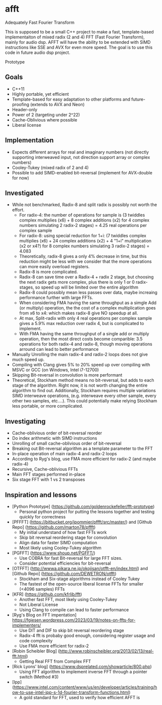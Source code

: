 # afft
Adequately Fast Fourier Transform

This is supposed to be a small C++ project to make a fast, template-based implementaiton of mixed radix (2 and 4) FFT (Fast Fourier Transform), mainly for audio dsp. AFFT will have the ability to be extended with SIMD instructions like SSE and AVX for even more speed.  The goal is to use this code in future audio dsp project. 

Prototype

## Goals
- C++11
- Highly portable, yet efficient
- Template-based for easy adaptation to other platforms and future-proofing (extends to AVX and Neon)
- Header-only
- Power of 2 (targeting under 2^22)
- Cache-Oblivious where possible
- Liberal license

## Implementation
- Expects different arrays for real and imaginary numbers (not directly supporting interweaved input, not direction support array or complex numbers)
- Cooley-Tukey (mixed radix of 2 and 4)
- Possible to add SIMD-enabled bit-reversal (implement for AVX-double for now)
  
## Investigated
- While not benchmarked, Radix-8 and split radix is possibly not worth the effort.
  - For radix-4: the number of operations for sample is (3 twiddles complex multiplies (x6) + 8 complex additions (x2) for 4 complex numbers simulating 2 radix-2 stages) = 4.25 real operations per complex sample
  - For radix-8: using special reduction for 1+i: (7 twiddles complex multiplies (x6) + 24 complex additions (x2) + 4 "1+i" multiplication (x2 or x4?) for 8 complex numbers simulating 3 radix-2 stages) =  4.083
  - Theoretically, radix-8 gives a only 4% decrease in time, but this reduction might be less with we consider that the more operations can more easily overload registers.
  - Radix-8 is more complicated.
  - Radix-8 can save time over a Radix-4 + radix 2 stage, but choosing the next radix gets more complex, plus there is only 1 or 0 radix-stages, so speed up will be limited over the entire algorithm
  - Radix-8 could possibly mean less passes over data, maybe increaing performance further with large FFTs.
  - When considering FMA having the same throughput as a simgle Add (or multiply) operation, the the cost of a complex multiplication goes from x6 to x4: which makes radix-8 give NO speedup at all.
  - At max, Split-radix with only 4 real operations per complex sample gives a 5.9% max reduction over radix 4, but is complicated to implement.
  - With FMA having the same throughput of a single add or multiply operation, then the most direct costs become comparible: 3.5 operations for both radix-4 and radix-8, though moving operations arround can lead to better performance
- Manually Unrolling the main radix-4 and radix-2 loops does not give much speed up.
- Compiling with Clang gives 5% to 20% speed up over compiling with MSVC or GCC (on Windows, Intel i7-12700)
- Skipping Bit-reversal in convolution is more performant
- Theoretical, Stockham method means no bit-reversal, but adds to each stage of the algorithm. Right now, it is not worth changing the entire algorithm to find out. Additionally, Stockham requires multiple variations SIMD interweave operations, (e.g. interweave every other sample, every other two samples, etc....). This could potentially make relying  Stockham less portable, or more complicated.
  
## Investigating
- Cache-oblivious order of bit-reversal reorder
- Do index arithmetic with SIMD instructions
- Unrolling of small cache-oblivious order of bit-reversal
- Breaking out Bit-reversal algorithm as a template parameter to the FFT
- In-place operation of main radix-4 and radix-2 loops
- According to Ryg's blog, use FMA more efficient for radix-2 (and maybe radix-4)
- Recursive, Cache-oblivious FFTs
- Main FFT stages performed in-place
- Six stage FFT with 1 vs 2 transposes 

## Inspiration and lessons
- [Python Prototype] (https://github.com/goldenrockefeller/fft-prototype)
  - Personal python project for putting the lessons together and testing quickly for correctness
- [PFFFT] (https://bitbucket.org/jpommier/pffft/src/master/) and [Github Repo] (https://github.com/marton78/pffft)
  - My initial understand of how fast FFTs work
  - Skip bit reversal reordering stage for convolution
  - Align data for faster SIMD computation
  - Most likely using Cooley-Tukey algorithm
- [PGFFT] (https://www.shoup.net/PGFFT/)
  - Use COBRA for fast Bit-reversal for large FFT sizes.
  - Consider potential efficiencies for bit-reversal
- [OTFFT] (http://wwwa.pikara.ne.jp/okojisan/otfft-en/index.html) and [Github Repo] (https://github.com/DEWETRON/otfft)
  - Stockham and Six-stage algorithms instead of Cooley Tukey
  - The fastest of the open-source liberal license FFTs for smaller (<4096 samples) FFTs
- [KFR] (https://github.com/kfrlib/fft)
  - Another fast FFT, most likely using Cooley-Tukey
  - Not Liberal License
  - Using Clang to compile can lead to faster performance
- [Ryg's Blog on FFT impentation] https://fgiesen.wordpress.com/2023/03/19/notes-on-ffts-for-implementers/
  - Use DIT and DIF to skip bit reversal reordering stage
  - Radix-4 fft is probaby good enough, considering register usage and code complexity
  - Use FMA more efficient for radix-2
- [Robin Scheibler Blog] (http://www.robinscheibler.org/2013/02/13/real-fft.html)
  - Getting Real FFT from Complex FFT
- [Rick Lyons' blog] (https://www.dsprelated.com/showarticle/800.php)
  - Using FFT algorithm to implement inverse FFT through a pointer switch (Method #3)
- [Ipp] (https://www.intel.com/content/www/us/en/developer/articles/training/how-to-use-intel-ipp-s-1d-fourier-transform-functions.html)
  - A gold standard for FFT, used to verify how efficient AFFT is 


